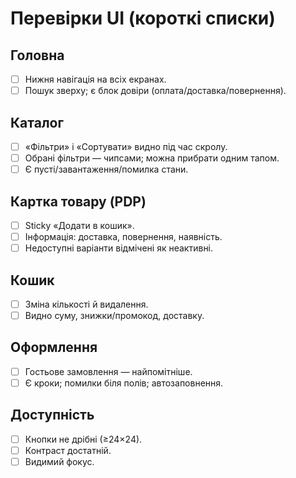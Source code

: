 # Перевірки UI (короткі списки)

## Головна
- [ ] Нижня навігація на всіх екранах.
- [ ] Пошук зверху; є блок довіри (оплата/доставка/повернення).

## Каталог
- [ ] «Фільтри» і «Сортувати» видно під час скролу.
- [ ] Обрані фільтри — чипсами; можна прибрати одним тапом.
- [ ] Є пусті/завантаження/помилка стани.

## Картка товару (PDP)
- [ ] Sticky «Додати в кошик».
- [ ] Інформація: доставка, повернення, наявність.
- [ ] Недоступні варіанти відмічені як неактивні.

## Кошик
- [ ] Зміна кількості й видалення.
- [ ] Видно суму, знижки/промокод, доставку.

## Оформлення
- [ ] Гостьове замовлення — найпомітніше.
- [ ] Є кроки; помилки біля полів; автозаповнення.

## Доступність
- [ ] Кнопки не дрібні (≥24×24).
- [ ] Контраст достатній.
- [ ] Видимий фокус.
